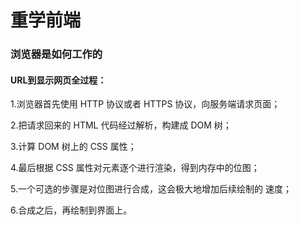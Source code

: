# 重学前端

### 浏览器是如何工作的

#### URL到显示网页全过程：

1.浏览器首先使用 HTTP 协议或者 HTTPS 协议，向服务端请求页面；

2.把请求回来的 HTML 代码经过解析，构建成 DOM 树；

3.计算 DOM 树上的 CSS 属性；

4.最后根据 CSS 属性对元素逐个进行渲染，得到内存中的位图；

5.一个可选的步骤是对位图进行合成，这会极大地增加后续绘制的
速度；

6.合成之后，再绘制到界面上。